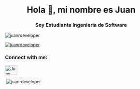 <h1 align="center">Hola 👋, mi nombre es Juan</h1>

<h3 align="center">Soy Estudiante Ingenieria de Software</h3>

<p align="left"> <img src="https://komarev.com/ghpvc/?username=juanrdeveloper&label=Profile%20views&color=0e75b6&style=flat" alt="juanrdeveloper" /> </p>

<p align="left"> <a href="https://github.com/ryo-ma/github-profile-trophy"><img src="https://github-profile-trophy.vercel.app/?username=juanrdeveloper" alt="juanrdeveloper" /></a> </p>

<h3 align="left">Connect with me:</h3>
<p align="left">
<a href="https://www.linkedin.com/in/juan-david-rengifo-702a6a306/" target="blank"><img align="center" src="https://raw.githubusercontent.com/rahuldkjain/github-profile-readme-generator/master/src/images/icons/Social/linked-in-alt.svg" alt="Juan Rengifo" height="30" width="40" /></a>
</p>



<p>&nbsp;<img align="center" src="https://github-readme-stats.vercel.app/api?username=juanrdeveloper&show_icons=true&locale=en" alt="juanrdeveloper" /></p>



    
 
 




